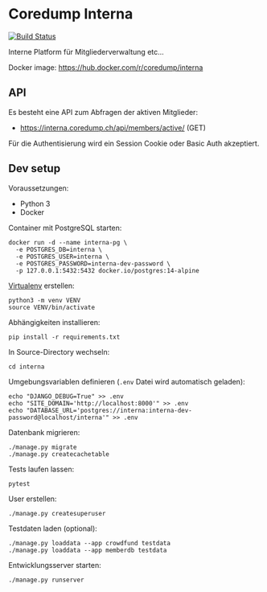 # Coredump Interna

[![Build Status](https://github.com/coredump-ch/interna/workflows/CI/badge.svg)](https://github.com/coredump-ch/interna/actions?query=branch%3Amaster)

Interne Platform für Mitgliederverwaltung etc...

Docker image: <https://hub.docker.com/r/coredump/interna>


## API

Es besteht eine API zum Abfragen der aktiven Mitglieder:

- https://interna.coredump.ch/api/members/active/ (GET)

Für die Authentisierung wird ein Session Cookie oder Basic Auth akzeptiert.


## Dev setup

Voraussetzungen:

- Python 3
- Docker

Container mit PostgreSQL starten:

    docker run -d --name interna-pg \
      -e POSTGRES_DB=interna \
      -e POSTGRES_USER=interna \
      -e POSTGRES_PASSWORD=interna-dev-password \
      -p 127.0.0.1:5432:5432 docker.io/postgres:14-alpine

[Virtualenv](https://docs.python.org/3/library/venv.html) erstellen:

    python3 -m venv VENV
    source VENV/bin/activate

Abhängigkeiten installieren:

    pip install -r requirements.txt

In Source-Directory wechseln:

    cd interna

Umgebungsvariablen definieren (`.env` Datei wird automatisch geladen):

    echo "DJANGO_DEBUG=True" >> .env
    echo "SITE_DOMAIN='http://localhost:8000'" >> .env
    echo "DATABASE_URL='postgres://interna:interna-dev-password@localhost/interna'" >> .env

Datenbank migrieren:

    ./manage.py migrate
    ./manage.py createcachetable

Tests laufen lassen:

    pytest

User erstellen:

    ./manage.py createsuperuser

Testdaten laden (optional):

    ./manage.py loaddata --app crowdfund testdata
    ./manage.py loaddata --app memberdb testdata

Entwicklungsserver starten:

    ./manage.py runserver
